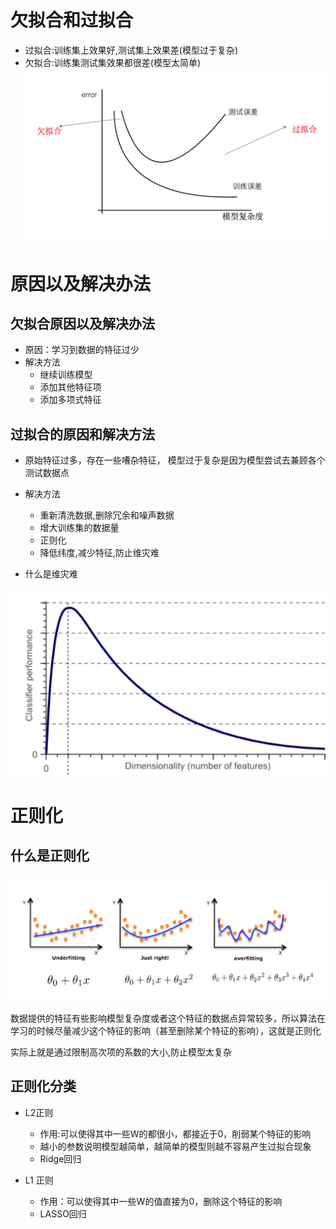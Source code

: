 # 欠拟合和过拟合
- 过拟合:训练集上效果好,测试集上效果差(模型过于复杂)
- 欠拟合:训练集测试集效果都很差(模型太简单)
![avatar](../source/46.png)


# 原因以及解决办法
## 欠拟合原因以及解决办法
- 原因：学习到数据的特征过少
- 解决方法
    - 继续训练模型
    - 添加其他特征项
    - 添加多项式特征
    

## 过拟合的原因和解决方法
- 原始特征过多，存在一些嘈杂特征， 模型过于复杂是因为模型尝试去兼顾各个测试数据点
- 解决方法
     - 重新清洗数据,删除冗余和噪声数据
     - 增大训练集的数据量
     - 正则化
     - 降低纬度,减少特征,防止维灾难
    
- 什么是维灾难


![avatar](../source/47.png)

# 正则化
## 什么是正则化
![avatar](../source/48.png)

数据提供的特征有些影响模型复杂度或者这个特征的数据点异常较多，所以算法在学习的时候尽量减少这个特征的影响（甚至删除某个特征的影响），这就是正则化

实际上就是通过限制高次项的系数的大小,防止模型太复杂
## 正则化分类
- L2正则
    - 作用:可以使得其中一些W的都很小，都接近于0，削弱某个特征的影响
    - 越小的参数说明模型越简单，越简单的模型则越不容易产生过拟合现象
    - Ridge回归

- L1 正则
    - 作用：可以使得其中一些W的值直接为0，删除这个特征的影响
    - LASSO回归













